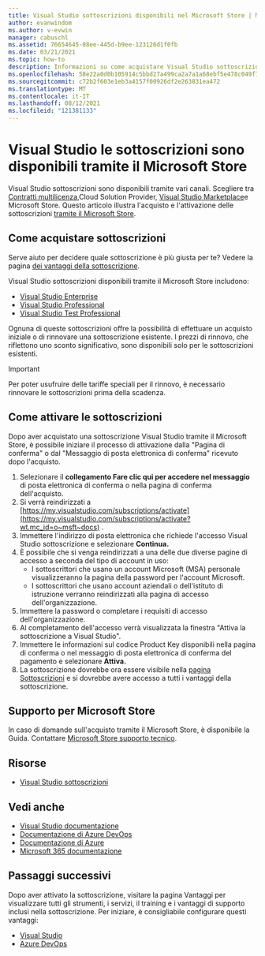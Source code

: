 ```yaml
---
title: Visual Studio sottoscrizioni disponibili nel Microsoft Store | Microsoft Docs
author: evanwindom
ms.author: v-evwin
manager: cabuschl
ms.assetid: 76654645-08ee-445d-b9ee-123126d1f0fb
ms.date: 03/21/2021
ms.topic: how-to
description: Informazioni su come acquistare Visual Studio sottoscrizioni nel portale Microsoft Store e attivarle nel portale Visual Studio sottoscrizioni.
ms.openlocfilehash: 58e22a0d0b105914c5bbd27a499ca2a7a1a68ebf5e478c049f7848550ec6d02a
ms.sourcegitcommit: c72b2f603e1eb3a4157f00926df2e263831ea472
ms.translationtype: MT
ms.contentlocale: it-IT
ms.lasthandoff: 08/12/2021
ms.locfileid: "121381133"
---
```

# <a name="visual-studio-subscriptions-are-available-through-the-microsoft-store"></a>Visual Studio le sottoscrizioni sono disponibili tramite il Microsoft Store
Visual Studio sottoscrizioni sono disponibili tramite vari canali. Scegliere tra [Contratti multilicenza,](https://www.microsoft.com/licensing/default)Cloud Solution Provider, [Visual Studio Marketplace](https://marketplace.visualstudio.com/subscriptions)e Microsoft Store.  Questo articolo illustra l'acquisto e l'attivazione delle sottoscrizioni [tramite il Microsoft Store](https://www.microsoft.com/store/collections/visualstudio).  

## <a name="how-to-buy-subscriptions"></a>Come acquistare sottoscrizioni
Serve aiuto per decidere quale sottoscrizione è più giusta per te?  Vedere la pagina [dei vantaggi della sottoscrizione](https://visualstudio.microsoft.com/vs/benefits/).  

Visual Studio sottoscrizioni disponibili tramite il Microsoft Store includono:
- [Visual Studio Enterprise](https://www.microsoft.com/p/visual-studio-enterprise-subscription/dg7gmgf0dst4?activetab=pivot%3aoverviewtab)
- [Visual Studio Professional](https://www.microsoft.com/p/visual-studio-professional-subscription/dg7gmgf0dst3?activetab=pivot%3aoverviewtab)
- [Visual Studio Test Professional](https://www.microsoft.com/p/visual-studio-test-professional-subscription/dg7gmgf0dst6?activetab=pivot%3aoverviewtab)

Ognuna di queste sottoscrizioni offre la possibilità di effettuare un acquisto iniziale o di rinnovare una sottoscrizione esistente.  I prezzi di rinnovo, che riflettono uno sconto significativo, sono disponibili solo per le sottoscrizioni esistenti. 

> [!IMPORTANT]
> Per poter usufruire delle tariffe speciali per il rinnovo, è necessario rinnovare le sottoscrizioni prima della scadenza.  

## <a name="how-to-activate-subscriptions"></a>Come attivare le sottoscrizioni
Dopo aver acquistato una sottoscrizione Visual Studio tramite il Microsoft Store, è possibile iniziare il processo di attivazione dalla "Pagina di conferma" o dal "Messaggio di posta elettronica di conferma" ricevuto dopo l'acquisto.

1. Selezionare il **collegamento Fare clic qui per accedere nel messaggio** di posta elettronica di conferma o nella pagina di conferma dell'acquisto.
2. Si verrà reindirizzati a [https://my.visualstudio.com/subscriptions/activate](https://my.visualstudio.com/subscriptions/activate?wt.mc_id=o~msft~docs) .
3. Immettere l'indirizzo di posta elettronica che richiede l'accesso Visual Studio sottoscrizione e selezionare **Continua.**
4. È possibile che si venga reindirizzati a una delle due diverse pagine di accesso a seconda del tipo di account in uso:
    - I sottoscrittori che usano un account Microsoft (MSA) personale visualizzeranno la pagina della password per l'account Microsoft.
    - I sottoscrittori che usano account aziendali o dell'istituto di istruzione verranno reindirizzati alla pagina di accesso dell'organizzazione.
5. Immettere la password o completare i requisiti di accesso dell'organizzazione.
6. Al completamento dell'accesso verrà visualizzata la finestra "Attiva la sottoscrizione a Visual Studio".
7. Immettere le informazioni sul codice Product Key disponibili nella pagina di conferma o nel messaggio di posta elettronica di conferma del pagamento e selezionare **Attiva.**
8. La sottoscrizione dovrebbe ora essere visibile nella [pagina Sottoscrizioni](https://my.visualstudio.com/subscriptions?wt.mc_id=o~msft~docs) e si dovrebbe avere accesso a tutti i vantaggi della sottoscrizione.

## <a name="support-for-microsoft-store"></a>Supporto per Microsoft Store
In caso di domande sull'acquisto tramite il Microsoft Store, è disponibile la Guida.  Contattare [Microsoft Store supporto tecnico](https://support.microsoft.com/help/28808/microsoft-store-contact-support?ocid=MSCOMStoreFooter-ContactUs).

## <a name="resources"></a>Risorse 
- [Visual Studio sottoscrizioni](https://my.visualstudio.com/gethelp)

## <a name="see-also"></a>Vedi anche
- [Visual Studio documentazione](/visualstudio/)
- [Documentazione di Azure DevOps](/azure/devops/)
- [Documentazione di Azure](/azure/)
- [Microsoft 365 documentazione](/microsoft-365/)

## <a name="next-steps"></a>Passaggi successivi
Dopo aver attivato la sottoscrizione, [](https://my.visualstudio.com/benefits?wt.mc_id=o~msft~docs) visitare la pagina Vantaggi per visualizzare tutti gli strumenti, i servizi, il training e i vantaggi di supporto inclusi nella sottoscrizione.  Per iniziare, è consigliabile configurare questi vantaggi:
- [Visual Studio](vs-ide-benefit.md)
- [Azure DevOps](vs-azure-devops.md)
